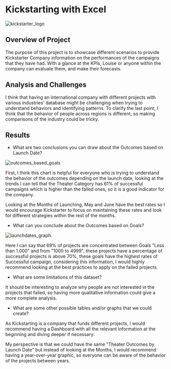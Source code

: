 # Kickstarting with Excel

![kickstarter_logo](https://s3-eu-west-1.amazonaws.com/rankia/images/valoraciones/0025/0286/Kickstarter_en_alianza_con_Fondeadora_aterriza_en_M%C3%A9xico.jpg?1476359956)

## Overview of Project
The purpose of this project is to showcase different scenarios to provide Kickstarter Company information on the performances of the campaigns that they have had. With a glance at the KPIs, Louise or anyone within the company can evaluate them, and make their forecasts.
## Analysis and Challenges

I think that having an international company with different projects with various industries' database might be challenging when trying to understand behaviors and identifying patterns. To clarify the last point, I think that the behavior of people across regions is different, so making comparisons of the industry could be tricky.

## Results


- What are two conclusions you can draw about the Outcomes based on Launch Date?

![outcomes_based_goals](.Resources/Theater_Outcomes_vs_Launch.png)

First, I think this chart is helpful for everyone who is trying to understand the behavior of the outcomes depending on the launch date, looking at the trends I can tell that the Theater Category has 61% of successful campaigns which is higher than the failed ones, so it is a good indicator for the company.

Looking at the Months of Launching, May and June have the best rates so I would encourage Kickstarter to focus on maintaining these rates and look for different strategies within the rest of the months.

- What can you conclude about the Outcomes based on Goals?

![launchdates_graph](.Resources/Outcomes_vs_Goals.png).

Here I can say that 69% of projects are concentrated between Goals "Less than 1.000" and from "1000 to 4999", these projects have a percentage of successful projects is above 70%, these goals have the highest rates of Successful campaign, considering this information, I would highly recommend looking at the best practices to apply on the failed projects. 

- What are some limitations of this dataset?

It should be interesting to analyze why people are not interested in the projects that failed, so having more qualitative information could give a more complete analysis.

- What are some other possible tables and/or graphs that we could create?


As Kickstarting is a company that funds different projects, I would recommend having a Dashboard with all the relevant information at the beginning and diving deeper if necessary.

My perspective is that we could have the same "Theater Outcomes by Launch Date" but instead of looking at the Months, I would recommend having a year-over-year graphic, so everyone can be aware of the behavior of the projects between years.
